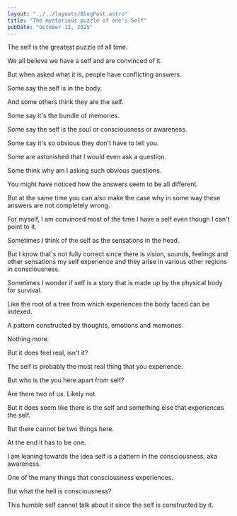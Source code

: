 ```yaml
---
layout: "../../layouts/BlogPost.astro"
title: "The mysterious puzzle of one's Self"
pubDate: "October 12, 2025"
---
```

The self is the greatest puzzle of all time.

We all believe we have a self and are convinced of it.

But when asked what it is, people have conflicting answers.

Some say the self is in the body.

And some others think they are the self.

Some say it's the bundle of memories.

Some say the self is the soul or consciousness or awareness.

Some say it's so obvious they don't have to tell you.

Some are astonished that I would even ask a question.

Some think why am I asking such obvious questions.

You might have noticed how the answers seem to be all different.

But at the same time you can also make the case why in some way these answers are not completely wrong.

For myself, I am convinced most of the time I have a self even though I can't point to it.

Sometimes I think of the self as the sensations in the head.

But I know that's not fully correct since there is vision, sounds, feelings and other sensations my self experience and they arise in various other regions in consciousness.

Sometimes I wonder if self is a story that is made up by the physical body for survival.

Like the root of a tree from which experiences the body faced can be indexed.

A pattern constructed by thoughts, emotions and memories.

Nothing more.

But it does feel real, isn't it?

The self is probably the most real thing that you experience.

But who is the you here apart from self?

Are there two of us. Likely not.

But it does seem like there is the self and something else that experiences the self.

But there cannot be two things here.

At the end it has to be one.

I am leaning towards the idea self is a pattern in the consciousness, aka awareness.

One of the many things that consciousness experiences.

But what the hell is consciousness?

This humble self cannot talk about it since the self is constructed by it.

